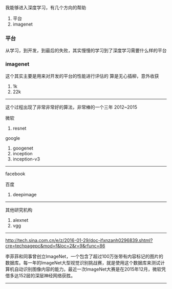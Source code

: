 我能够进入深度学习，有几个方向的帮助

1. 平台
2. imagenet

### 平台

从学习，到开发，到最后的失败，其实慢慢的学习到了深度学习需要什么样的平台

### imagenet
这个其实主要是用来对开发的平台的性能进行评估的
算是无心插柳，意外收获

1. 1k 
2. 22k

---

这个过程出现了非常非常好的算法，非常棒的一个三年 2012~2015

微软
1. resnet

google

1. googenet
2. inception
3. inception-v3

---

facebook

百度
1. deepimage


---

其他研究机构

1. alexnet
2. vgg


---
http://tech.sina.com.cn/e/z/2016-01-29/doc-ifxnzanh0296839.shtml?cre=techpagepc&mod=f&loc=2&r=9&rfunc=86

李菲菲和同事曾创立ImageNet，一个包含了超过100万张带有内容标记的图片的数据库。每一年的ImageNet大型视觉识别挑战赛，就是使用这个数据库来测试计算机自动识别图像内容的能力。最近一次ImageNet大赛是在2015年12月，微软凭借多达152层的深层神经网络获胜。

---

